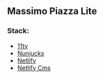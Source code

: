 ## Massimo Piazza Lite
### Stack:
- [11ty](https://www.11ty.dev)
- [Nunjucks](https://mozilla.github.io/nunjucks/)
- [Netlify](https://www.netlify.com)
- [Netlify Cms](https://www.netlifycms.org)
